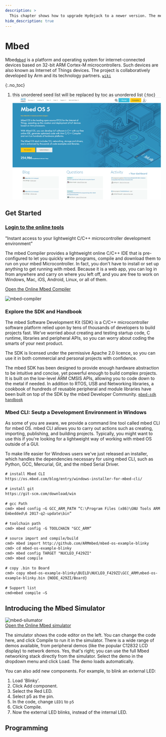```yaml
---
description: >
  This chapter shows how to upgrade Hydejack to a newer version. The method depends on how you've installed Hydejack.
hide_description: true
---
```


# Mbed
Mbed[`mbed`](https://os.mbed.com/) is a platform and operating system for internet-connected devices based on 32-bit ARM Cortex-M microcontrollers. Such devices are also known as Internet of Things devices. The project is collaboratively developed by Arm and its technology partners.  [`wiki`](https://en.wikipedia.org/wiki/Mbed)  

{:.no_toc}
1. this unordered seed list will be replaced by toc as unordered list
{:toc}
![Screenshot](/assets/img/docs/mbed.png)

## Get Started

### [Login to the online tools](https://ide.mbed.com/compiler/)
"Instant access to your lightweight C/C++ microcontroller development environment"

The mbed Compiler provides a lightweight online C/C++ IDE that is pre-configured to let you quickly write programs, compile and download them to run on your mbed Microcontroller. In fact, you don't have to install or set up anything to get running with mbed. Because it is a web app, you can log in from anywhere and carry on where you left off, and you are free to work on Windows, Mac, iOS, Android, Linux, or all of them.  

[Open the Online Mbed Compiler](https://ide.mbed.com/compiler/)

![mbed-compiler](https://os.mbed.com/media/uploads/screamer/compiler-overview.png)

### Explore the SDK and Handbook
The mbed Software Development Kit (SDK) is a C/C++ microcontroller software platform relied upon by tens of thousands of developers to build projects fast. We've worried about creating and testing startup code, C runtime, libraries and peripheral APIs, so you can worry about coding the smarts of your next product.

The SDK is licensed under the permissive Apache 2.0 licence, so you can use it in both commercial and personal projects with confidence.

The mbed SDK has been designed to provide enough hardware abstraction to be intuitive and concise, yet powerful enough to build complex projects. It is built on the low-level ARM CMSIS APIs, allowing you to code down to the metal if needed. In addition to RTOS, USB and Networking libraries, a cookbook of hundreds of reusable peripheral and module libraries have been built on top of the SDK by the mbed Developer Community. [`mbed-sdk`](https://os.mbed.com/handbook/mbed-SDK) [`handbook`](https://os.mbed.com/handbook/Homepage)

### Mbed CLI: Seutp a Development Environment in Windows
As some of you are aware, we provide a command line tool called mbed CLI for mbed OS. mbed CLI allows you to carry out actions such as creating, importing, publishing, and building projects. Typically, you might want to use this if you're looking for a lightweight way of working with mbed OS outside of a GUI.

To make life easier for Windows users we've just released an installer, which handles the dependencies necessary for using mbed CLI, such as Python, GCC, Mercurial, Git, and the mbed Serial Driver.

```console
# install Mbed CLI
https://os.mbed.com/blog/entry/windows-installer-for-mbed-cli/

# install git 
https://git-scm.com/download/win

# gcc Path
cmd> mbed config –G GCC_ARM_PATH “C:\Program Files (x86)\GNU Tools ARM Embedded\6 2017-q2-update\bin”

# toolchain path
cmd> mbed config -G TOOLCHAIN "GCC_ARM“

# source import and compile/build
cmd> mbed import http://github.com/ARMmbed/mbed-os-example-blinky
cmd> cd mbed-os-example-blinky
cmd> mbed config TARGET "NUCLEO_F429ZI"
cmd> mbed compile

# copy .bin to Board 
cmd> copy mbed-os-example-blinky\BUILD\NUCLEO_F429ZI\GCC_ARM\mbed-os-example-blinky.bin {NODE_429ZI/Board}

# Support list
cmd>mbed compile –S 
```

## Introducing the Mbed Simulator
![mbed-silumator](https://os.mbed.com/media/uploads/janjongboom/simulator2.png)  
[Open the Online Mbed simulator](https://labs.mbed.com/simulator)  

The simulator shows the code editor on the left. You can change the code here, and click Compile to run it in the simulator. There is a wide range of demos available, from peripheral demos (like the popular C12832 LCD display) to network demos. Yes, that's right; you can use the full Mbed networking stack directly from the simulator. Select the demo in the dropdown menu and click Load. The demo loads automatically.

You can also add new components. For example, to blink an external LED:  
1. Load 'Blinky'.
2. Click Add component.
3. Select the Red LED.
4. Select p5 as the pin.
5. In the code, change `LED1` to `p5`
6. Click Compile.
7. Now the external LED blinks, instead of the internal LED.

## Programming